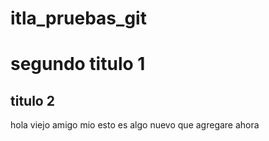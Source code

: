 # itla_pruebas_git
# segundo titulo 1
## titulo 2
hola viejo amigo mio
esto es algo nuevo que agregare ahora
